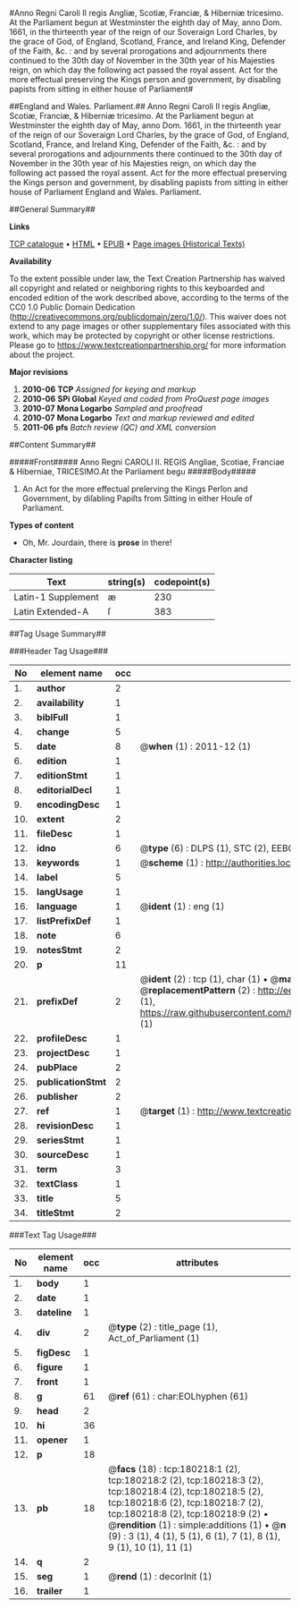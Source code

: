 #Anno Regni Caroli II regis Angliæ, Scotiæ, Franciæ, & Hiberniæ tricesimo. At the Parliament begun at Westminster the eighth day of May, anno Dom. 1661, in the thirteenth year of the reign of our Soveraign Lord Charles, by the grace of God, of England, Scotland, France, and Ireland King, Defender of the Faith, &c. : and by several prorogations and adjournments there continued to the 30th day of November in the 30th year of his Majesties reign, on which day the following act passed the royal assent. Act for the more effectual preserving the Kings person and government, by disabling papists from sitting in either house of Parliament#

##England and Wales. Parliament.##
Anno Regni Caroli II regis Angliæ, Scotiæ, Franciæ, & Hiberniæ tricesimo. At the Parliament begun at Westminster the eighth day of May, anno Dom. 1661, in the thirteenth year of the reign of our Soveraign Lord Charles, by the grace of God, of England, Scotland, France, and Ireland King, Defender of the Faith, &c. : and by several prorogations and adjournments there continued to the 30th day of November in the 30th year of his Majesties reign, on which day the following act passed the royal assent.
Act for the more effectual preserving the Kings person and government, by disabling papists from sitting in either house of Parliament
England and Wales. Parliament.

##General Summary##

**Links**

[TCP catalogue](http://www.ota.ox.ac.uk/tcp/)  • 
[HTML](http://tei.it.ox.ac.uk/tcp/Texts-HTML/free/B02/B02955.html)  • 
[EPUB](http://tei.it.ox.ac.uk/tcp/Texts-EPUB/free/B02/B02955.epub) • 
[Page images (Historical Texts)](https://historicaltexts.jisc.ac.uk/eebo-53981514e)

**Availability**

To the extent possible under law, the Text Creation Partnership has waived all copyright and related or neighboring rights to this keyboarded and encoded edition of the work described above, according to the terms of the CC0 1.0 Public Domain Dedication (http://creativecommons.org/publicdomain/zero/1.0/). This waiver does not extend to any page images or other supplementary files associated with this work, which may be protected by copyright or other license restrictions. Please go to https://www.textcreationpartnership.org/ for more information about the project.

**Major revisions**

1. __2010-06__ __TCP__ *Assigned for keying and markup*
1. __2010-06__ __SPi Global__ *Keyed and coded from ProQuest page images*
1. __2010-07__ __Mona Logarbo__ *Sampled and proofread*
1. __2010-07__ __Mona Logarbo__ *Text and markup reviewed and edited*
1. __2011-06__ __pfs__ *Batch review (QC) and XML conversion*

##Content Summary##

#####Front#####
Anno Regni CAROLI II. REGIS Angliae, Scotiae, Franciae & Hiberniae, TRICESIMO.At the Parliament begu
#####Body#####

1. An Act for the more effectual preſerving the Kings Perſon and Government, by diſabling Papiſts from Sitting in either Houſe of Parliament.

**Types of content**

  * Oh, Mr. Jourdain, there is **prose** in there!

**Character listing**


|Text|string(s)|codepoint(s)|
|---|---|---|
|Latin-1 Supplement|æ|230|
|Latin Extended-A|ſ|383|

##Tag Usage Summary##

###Header Tag Usage###

|No|element name|occ|attributes|
|---|---|---|---|
|1.|__author__|2||
|2.|__availability__|1||
|3.|__biblFull__|1||
|4.|__change__|5||
|5.|__date__|8| @__when__ (1) : 2011-12 (1)|
|6.|__edition__|1||
|7.|__editionStmt__|1||
|8.|__editorialDecl__|1||
|9.|__encodingDesc__|1||
|10.|__extent__|2||
|11.|__fileDesc__|1||
|12.|__idno__|6| @__type__ (6) : DLPS (1), STC (2), EEBO-CITATION (1), OCLC (1), VID (1)|
|13.|__keywords__|1| @__scheme__ (1) : http://authorities.loc.gov/ (1)|
|14.|__label__|5||
|15.|__langUsage__|1||
|16.|__language__|1| @__ident__ (1) : eng (1)|
|17.|__listPrefixDef__|1||
|18.|__note__|6||
|19.|__notesStmt__|2||
|20.|__p__|11||
|21.|__prefixDef__|2| @__ident__ (2) : tcp (1), char (1)  •  @__matchPattern__ (2) : ([0-9\-]+):([0-9IVX]+) (1), (.+) (1)  •  @__replacementPattern__ (2) : http://eebo.chadwyck.com/downloadtiff?vid=$1&page=$2 (1), https://raw.githubusercontent.com/textcreationpartnership/Texts/master/tcpchars.xml#$1 (1)|
|22.|__profileDesc__|1||
|23.|__projectDesc__|1||
|24.|__pubPlace__|2||
|25.|__publicationStmt__|2||
|26.|__publisher__|2||
|27.|__ref__|1| @__target__ (1) : http://www.textcreationpartnership.org/docs/. (1)|
|28.|__revisionDesc__|1||
|29.|__seriesStmt__|1||
|30.|__sourceDesc__|1||
|31.|__term__|3||
|32.|__textClass__|1||
|33.|__title__|5||
|34.|__titleStmt__|2||


###Text Tag Usage###

|No|element name|occ|attributes|
|---|---|---|---|
|1.|__body__|1||
|2.|__date__|1||
|3.|__dateline__|1||
|4.|__div__|2| @__type__ (2) : title_page (1), Act_of_Parliament (1)|
|5.|__figDesc__|1||
|6.|__figure__|1||
|7.|__front__|1||
|8.|__g__|61| @__ref__ (61) : char:EOLhyphen (61)|
|9.|__head__|2||
|10.|__hi__|36||
|11.|__opener__|1||
|12.|__p__|18||
|13.|__pb__|18| @__facs__ (18) : tcp:180218:1 (2), tcp:180218:2 (2), tcp:180218:3 (2), tcp:180218:4 (2), tcp:180218:5 (2), tcp:180218:6 (2), tcp:180218:7 (2), tcp:180218:8 (2), tcp:180218:9 (2)  •  @__rendition__ (1) : simple:additions (1)  •  @__n__ (9) : 3 (1), 4 (1), 5 (1), 6 (1), 7 (1), 8 (1), 9 (1), 10 (1), 11 (1)|
|14.|__q__|2||
|15.|__seg__|1| @__rend__ (1) : decorInit (1)|
|16.|__trailer__|1||
